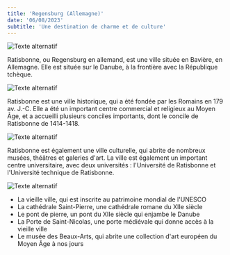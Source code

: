 ```yaml
---
title: 'Regensburg (Allemagne)'
date: '06/08/2023'
subtitle: 'Une destination de charme et de culture'
---
```


![Texte alternatif](../images/Regensburg/reg1.jpg "Titre de l'image")

Ratisbonne, ou Regensburg en allemand, est une ville située en Bavière, en Allemagne. Elle est située sur le Danube, à la frontière avec la République tchèque.

![Texte alternatif](../images/Regensburg/reg2.jpg "Titre de l'image")

Ratisbonne est une ville historique, qui a été fondée par les Romains en 179 av. J.-C. Elle a été un important centre commercial et religieux au Moyen Âge, et a accueilli plusieurs conciles importants, dont le concile de Ratisbonne de 1414-1418.

![Texte alternatif](../images/Regensburg/reg3.jpg "Titre de l'image")

Ratisbonne est également une ville culturelle, qui abrite de nombreux musées, théâtres et galeries d'art. La ville est également un important centre universitaire, avec deux universités : l'Université de Ratisbonne et l'Université technique de Ratisbonne.

![Texte alternatif](../images/Regensburg/reg4.jpg "Titre de l'image")

* La vieille ville, qui est inscrite au patrimoine mondial de l'UNESCO
* La cathédrale Saint-Pierre, une cathédrale romane du XIIe siècle
* Le pont de pierre, un pont du XIIe siècle qui enjambe le Danube
* La Porte de Saint-Nicolas, une porte médiévale qui donne accès à la vieille ville
* Le musée des Beaux-Arts, qui abrite une collection d'art européen du Moyen Âge à nos jours